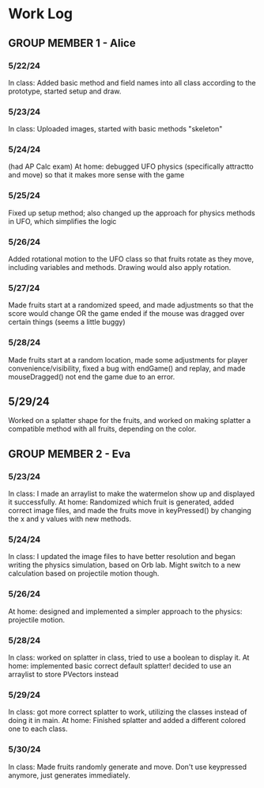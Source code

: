 # Work Log

## GROUP MEMBER 1 - Alice

### 5/22/24

In class: Added basic method and field names into all class according to the prototype, started setup and draw.

### 5/23/24

In class: Uploaded images, started with basic methods "skeleton"

### 5/24/24

(had AP Calc exam)
At home: debugged UFO physics (specifically attractto and move) so that it makes more sense with the game

### 5/25/24

Fixed up setup method; also changed up the approach for physics methods in UFO, which simplifies the logic

### 5/26/24

Added rotational motion to the UFO class so that fruits rotate as they move, including variables and methods. Drawing would also apply rotation.

### 5/27/24

Made fruits start at a randomized speed, and made adjustments so that the score would change OR the game ended if the mouse was dragged over certain things (seems a little buggy)

### 5/28/24

Made fruits start at a random location, made some adjustments for player convenience/visibility, fixed a bug with endGame() and replay, and made mouseDragged() not end the game due to an error.

## 5/29/24

Worked on a splatter shape for the fruits, and worked on making splatter a compatible method with all fruits, depending on the color.

## GROUP MEMBER 2 - Eva

### 5/23/24

In class: I made an arraylist to make the watermelon show up and displayed it successfully.
At home: Randomized which fruit is generated, added correct image files, and made the fruits move in keyPressed() by changing the x and y values with new methods. 

### 5/24/24

In class: I updated the image files to have better resolution and began writing the physics simulation, based on Orb lab. Might switch to a new calculation based on projectile motion though. 

### 5/26/24
At home: designed and implemented a simpler approach to the physics: projectile motion. 

### 5/28/24
In class: worked on splatter in class, tried to use a boolean to display it.
At home: implemented basic correct default splatter! decided to use an arraylist to store PVectors instead

### 5/29/24
In class: got more correct splatter to work, utilizing the classes instead of doing it in main.
At home: Finished splatter and added a different colored one to each class. 

### 5/30/24
In class: Made fruits randomly generate and move. Don't use keypressed anymore, just generates immediately.